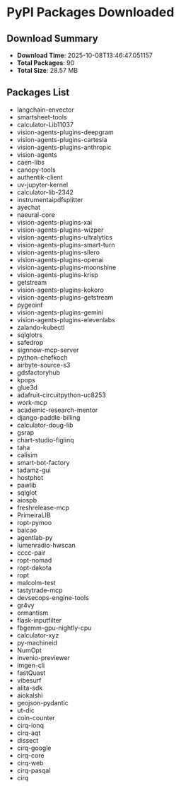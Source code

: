 # PyPI Packages Downloaded

## Download Summary
- **Download Time**: 2025-10-08T13:46:47.051157
- **Total Packages**: 90
- **Total Size**: 28.57 MB

## Packages List
- langchain-envector
- smartsheet-tools
- calculator-Lib11037
- vision-agents-plugins-deepgram
- vision-agents-plugins-cartesia
- vision-agents-plugins-anthropic
- vision-agents
- caen-libs
- canopy-tools
- authentik-client
- uv-jupyter-kernel
- calculator-lib-2342
- instrumentaipdfsplitter
- ayechat
- naeural-core
- vision-agents-plugins-xai
- vision-agents-plugins-wizper
- vision-agents-plugins-ultralytics
- vision-agents-plugins-smart-turn
- vision-agents-plugins-silero
- vision-agents-plugins-openai
- vision-agents-plugins-moonshine
- vision-agents-plugins-krisp
- getstream
- vision-agents-plugins-kokoro
- vision-agents-plugins-getstream
- pygeoinf
- vision-agents-plugins-gemini
- vision-agents-plugins-elevenlabs
- zalando-kubectl
- sqlglotrs
- safedrop
- signnow-mcp-server
- python-chefkoch
- airbyte-source-s3
- gdsfactoryhub
- kpops
- glue3d
- adafruit-circuitpython-uc8253
- work-mcp
- academic-research-mentor
- django-paddle-billing
- calculator-doug-lib
- gsrap
- chart-studio-figlinq
- taha
- calisim
- smart-bot-factory
- tadamz-gui
- hostphot
- pawlib
- sqlglot
- aiospb
- freshrelease-mcp
- PrimeiraLIB
- ropt-pymoo
- baicao
- agentlab-py
- lumenradio-hwscan
- cccc-pair
- ropt-nomad
- ropt-dakota
- ropt
- malcolm-test
- tastytrade-mcp
- devsecops-engine-tools
- gr4vy
- ormantism
- flask-inputfilter
- fbgemm-gpu-nightly-cpu
- calculator-xyz
- py-machineid
- NumOpt
- invenio-previewer
- imgen-cli
- fastQuast
- vibesurf
- alita-sdk
- aiokalshi
- geojson-pydantic
- ut-dic
- coin-counter
- cirq-ionq
- cirq-aqt
- dissect
- cirq-google
- cirq-core
- cirq-web
- cirq-pasqal
- cirq
